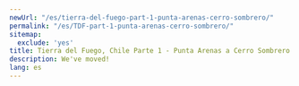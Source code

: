 ```yaml
---
newUrl: "/es/tierra-del-fuego-part-1-punta-arenas-cerro-sombrero/"
permalink: "/es/TDF-part-1-punta-arenas-cerro-sombrero/"
sitemap:
  exclude: 'yes'
title: Tierra del Fuego, Chile Parte 1 - Punta Arenas a Cerro Sombrero
description: We've moved!
lang: es
---
```

